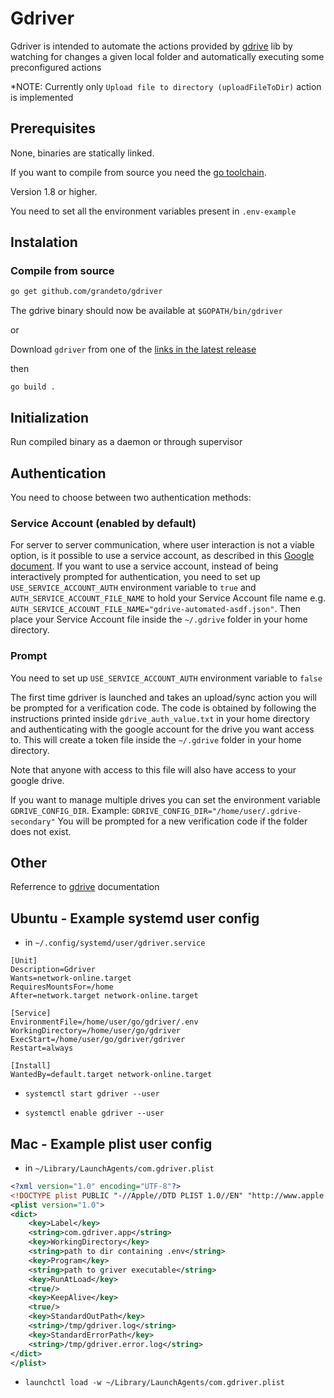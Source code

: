 # Gdriver

Gdriver is intended to automate the actions provided by [gdrive](https://github.com/grandeto/gdrive) lib by watching for changes a given local folder and automatically executing some preconfigured actions

*NOTE: Currently only `Upload file to directory (uploadFileToDir)` action is implemented

## Prerequisites

None, binaries are statically linked.

If you want to compile from source you need the [go toolchain](http://golang.org/doc/install).

Version 1.8 or higher.

You need to set all the environment variables present in `.env-example`

## Instalation

### Compile from source

```bash
go get github.com/grandeto/gdriver
```

The gdrive binary should now be available at `$GOPATH/bin/gdriver`

or

Download `gdriver` from one of the [links in the latest release](https://github.com/grandeto/gdriver/releases)

then

`go build .`

## Initialization

Run compiled binary as a daemon or through supervisor

## Authentication

You need to choose between two authentication methods:

### Service Account (enabled by default)

For server to server communication, where user interaction is not a viable option, 
is it possible to use a service account, as described in this [Google document](https://developers.google.com/identity/protocols/OAuth2ServiceAccount).
If you want to use a service account, instead of being interactively prompted for
authentication, you need to set up `USE_SERVICE_ACCOUNT_AUTH` environment variable to `true`
and `AUTH_SERVICE_ACCOUNT_FILE_NAME` to hold your Service Account file name 
e.g. `AUTH_SERVICE_ACCOUNT_FILE_NAME="gdrive-automated-asdf.json"`.
Then place your Service Account file inside the `~/.gdrive` folder in your home directory.

### Prompt

You need to set up `USE_SERVICE_ACCOUNT_AUTH` environment variable to `false`

The first time gdriver is launched and takes an upload/sync action 
you will be prompted for a verification code.
The code is obtained by following the instructions printed inside 
`gdrive_auth_value.txt` in your home directory and authenticating with the 
google account for the drive you want access to.
This will create a token file inside the `~/.gdrive` folder in your home directory.

Note that anyone with access to this file will also have access to your google drive.

If you want to manage multiple drives you can set the environment variable `GDRIVE_CONFIG_DIR`.
Example: `GDRIVE_CONFIG_DIR="/home/user/.gdrive-secondary"`
You will be prompted for a new verification code if the folder does not exist.

## Other

Referrence to [gdrive](https://github.com/grandeto/gdrive) documentation

## Ubuntu - Example systemd user config

- in `~/.config/systemd/user/gdriver.service`

```
[Unit]
Description=Gdriver
Wants=network-online.target
RequiresMountsFor=/home
After=network.target network-online.target

[Service]
EnvironmentFile=/home/user/go/gdriver/.env
WorkingDirectory=/home/user/go/gdriver
ExecStart=/home/user/go/gdriver/gdriver
Restart=always

[Install]
WantedBy=default.target network-online.target
```

- `systemctl start gdriver --user`

- `systemctl enable gdriver --user`

## Mac - Example plist user config

- in `~/Library/LaunchAgents/com.gdriver.plist`

```xml
<?xml version="1.0" encoding="UTF-8"?>
<!DOCTYPE plist PUBLIC "-//Apple//DTD PLIST 1.0//EN" "http://www.apple.com/DTDs/PropertyList-1.0.dtd">
<plist version="1.0">
<dict>
	<key>Label</key>
	<string>com.gdriver.app</string>
	<key>WorkingDirectory</key>
	<string>path to dir containing .env</string>
	<key>Program</key>
	<string>path to griver executable</string>
	<key>RunAtLoad</key>
	<true/>
	<key>KeepAlive</key>
	<true/>
	<key>StandardOutPath</key>
	<string>/tmp/gdriver.log</string>
	<key>StandardErrorPath</key>
	<string>/tmp/gdriver.error.log</string>
</dict>
</plist>
```

- `launchctl load -w ~/Library/LaunchAgents/com.gdriver.plist`
